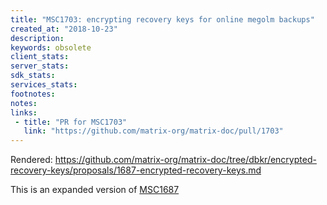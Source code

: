 ```yaml
---
title: "MSC1703: encrypting recovery keys for online megolm backups"
created_at: "2018-10-23"
description:
keywords: obsolete
client_stats:
server_stats:
sdk_stats:
services_stats:
footnotes:
notes:
links:
 - title: "PR for MSC1703"
   link: "https://github.com/matrix-org/matrix-doc/pull/1703"
---
```

Rendered: https://github.com/matrix-org/matrix-doc/tree/dbkr/encrypted-recovery-keys/proposals/1687-encrypted-recovery-keys.md

This is an expanded version of [MSC1687](https://github.com/matrix-org/matrix-doc/pull/1687)
